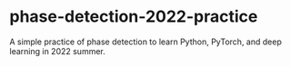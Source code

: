 # phase-detection-2022-practice

A simple practice of phase detection to learn Python, PyTorch, and deep learning in 2022 summer.
